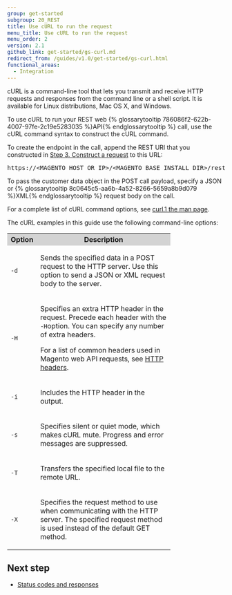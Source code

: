 ```yaml
---
group: get-started
subgroup: 20_REST
title: Use cURL to run the request
menu_title: Use cURL to run the request
menu_order: 2
version: 2.1
github_link: get-started/gs-curl.md
redirect_from: /guides/v1.0/get-started/gs-curl.html
functional_areas:
  - Integration
---
```


<p>cURL is a command-line tool that lets you transmit and receive HTTP requests and
   responses from the command line or a shell script. It is available for Linux distributions,
   Mac OS X, and Windows.
</p>

<p>To use cURL to run your REST web {% glossarytooltip 786086f2-622b-4007-97fe-2c19e5283035 %}API{% endglossarytooltip %} call, use the cURL command syntax to construct the cURL command.</p>
<p>To create the endpoint in the call, append the REST URI that you constructed in <a href="{{ page.baseurl }}/get-started/gs-web-api-request.html">Step 3. Construct a request</a> to this URL:</p>
<pre>https://&lt;MAGENTO_HOST_OR_IP&gt;/&lt;MAGENTO_BASE_INSTALL_DIR&gt;/rest/</pre>
<p>To pass the customer data object in the POST call payload, specify a JSON or {% glossarytooltip 8c0645c5-aa6b-4a52-8266-5659a8b9d079 %}XML{% endglossarytooltip %} request body on the call.</p>
<p>For a complete list of cURL command options, see <a href="http://curl.haxx.se/docs/manpage.html">curl.1 the man page</a>.</p>
<p>The cURL examples in this guide
   use the following command-line options:
</p>
<table style="width:75%">
   <tr bgcolor="lightgray">
      <th>Option</th>
      <th>Description</th>
   </tr>
   <tr>
      <td>
         <p>
            <code>-d</code>
         </p>
      </td>
      <td>
         <p>Sends the specified data in a POST request to the HTTP server. Use this option to send a JSON or XML request body to the server.</p>
      </td>
   </tr>
   <tr>
      <td>
         <p>
            <code>-H</code>
         </p>
      </td>
      <td>
         <p>Specifies an extra HTTP header in the request. Precede each header with the
            <code>-H</code>option. You can specify any number of extra
            headers.
         </p>
         <p>For a list of common headers used in Magento web API requests, see <a href="{{ page.baseurl }}/get-started/gs-web-api-request.html#http-headers">HTTP headers</a>.</p>
      </td>
   </tr>
   <tr>
      <td>
         <p>
            <code>-i</code>
         </p>
      </td>
      <td>
         <p>Includes the HTTP header in the output.</p>
      </td>
   </tr>
   <tr>
      <td>
         <p>
            <code>-s</code>
         </p>
      </td>
      <td>
         <p>Specifies silent or quiet mode, which makes cURL mute. Progress and error messages
            are suppressed.
         </p>
      </td>
   </tr>
   <tr>
      <td>
         <p>
            <code>-T</code>
         </p>
      </td>
      <td>
         <p>Transfers the specified local file to the remote URL.</p>
      </td>
   </tr>
   <tr>
      <td>
         <p>
            <code>-X</code>
         </p>
      </td>
      <td>
         <p>Specifies the request method to use when communicating with the HTTP server. The
            specified request method is used instead of the default GET method.
         </p>
      </td>
   </tr>
</table>

## Next step
<ul>
   <li><a href="{{ page.baseurl }}/get-started/gs-web-api-response.html">Status codes and responses</a></li>
</ul>
